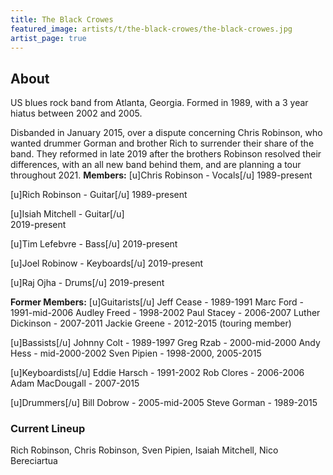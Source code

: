 ```yaml
---
title: The Black Crowes
featured_image: artists/t/the-black-crowes/the-black-crowes.jpg
artist_page: true
---
```

## About

US blues rock band from Atlanta, Georgia. Formed in 1989, with a 3 year hiatus between 2002 and 2005. 

Disbanded in January 2015, over a dispute concerning Chris Robinson, who wanted drummer Gorman and brother Rich to surrender their share of the band.
They reformed in late 2019 after the brothers Robinson resolved their differences, with an all new band behind them, and are planning a tour throughout 2021.
**Members:**
[u]Chris Robinson - Vocals[/u] 
1989-present

[u]Rich Robinson - Guitar[/u]
1989-present

[u]Isiah Mitchell - Guitar[/u]  
2019-present

[u]Tim Lefebvre - Bass[/u]
2019-present

[u]Joel Robinow - Keyboards[/u]
2019-present

[u]Raj Ojha - Drums[/u]
2019-present


**Former Members:**
[u]Guitarists[/u]
Jeff Cease - 1989-1991
Marc Ford - 1991-mid-2006
Audley Freed - 1998-2002
Paul Stacey - 2006-2007
Luther Dickinson - 2007-2011
Jackie Greene - 2012-2015 (touring member)

[u]Bassists[/u]
Johnny Colt - 1989-1997
Greg Rzab - 2000-mid-2000
Andy Hess - mid-2000-2002
Sven Pipien - 1998-2000, 2005-2015

[u]Keyboardists[/u]
Eddie Harsch - 1991-2002
Rob Clores - 2006-2006
Adam MacDougall - 2007-2015

[u]Drummers[/u]
Bill Dobrow - 2005-mid-2005
Steve Gorman - 1989-2015

### Current Lineup

Rich Robinson, Chris Robinson, Sven Pipien, Isaiah Mitchell, Nico Bereciartua

